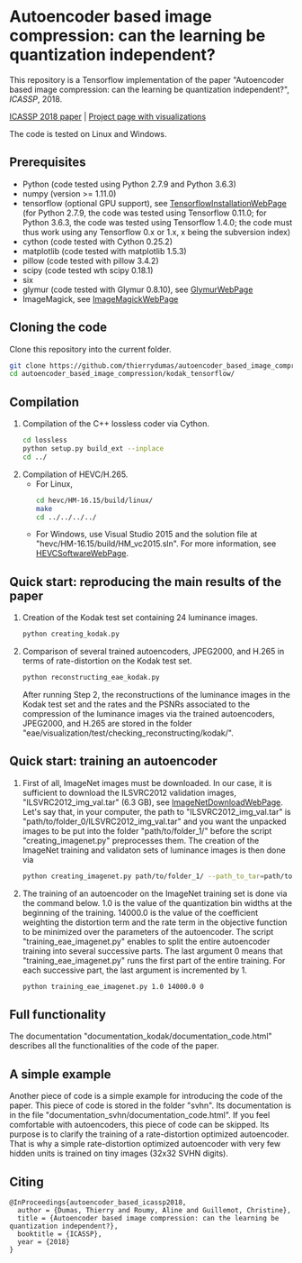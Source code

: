 # Autoencoder based image compression: can the learning be quantization independent?

This repository is a Tensorflow implementation of the paper "Autoencoder based image compression: can the learning be quantization independent?", *ICASSP*, 2018.

[ICASSP 2018 paper](https://arxiv.org/abs/1802.09371) | [Project page with visualizations](https://www.irisa.fr/temics/demos/visualization_ae/visualizationAE.htm)

The code is tested on Linux and Windows.

## Prerequisites
  * Python (code tested using Python 2.7.9 and Python 3.6.3)
  * numpy (version >= 1.11.0)
  * tensorflow (optional GPU support), see [TensorflowInstallationWebPage](https://www.tensorflow.org/install/) (for Python 2.7.9, the code was tested using Tensorflow 0.11.0; for Python 3.6.3, the code was tested using Tensorflow 1.4.0; the code must thus work using any Tensorflow 0.x or 1.x, x being the subversion index)
  * cython (code tested with Cython 0.25.2)
  * matplotlib (code tested with matplotlib 1.5.3)
  * pillow (code tested with pillow 3.4.2)
  * scipy (code tested wth scipy 0.18.1)
  * six
  * glymur (code tested with Glymur 0.8.10), see [GlymurWebPage](https://glymur.readthedocs.io/en/lts/)
  * ImageMagick, see [ImageMagickWebPage](https://www.imagemagick.org)
  
## Cloning the code
Clone this repository into the current folder.
```sh
git clone https://github.com/thierrydumas/autoencoder_based_image_compression.git
cd autoencoder_based_image_compression/kodak_tensorflow/
```

## Compilation
1. Compilation of the C++ lossless coder via Cython.
   ```sh
   cd lossless
   python setup.py build_ext --inplace
   cd ../
   ```
2. Compilation of HEVC/H.265.
    * For Linux,
      ```sh
      cd hevc/HM-16.15/build/linux/
      make
      cd ../../../../
      ```
    * For Windows, use Visual Studio 2015 and the solution file at "hevc/HM-16.15/build/HM_vc2015.sln". For more information, see [HEVCSoftwareWebPage](https://hevc.hhi.fraunhofer.de/).

## Quick start: reproducing the main results of the paper
1. Creation of the Kodak test set containing 24 luminance images.
   ```sh
   python creating_kodak.py
   ```
2. Comparison of several trained autoencoders, JPEG2000, and H.265 in terms of rate-distortion on the Kodak test set.
   ```sh
   python reconstructing_eae_kodak.py
   ```
   After running Step 2, the reconstructions of the luminance images in the Kodak test set and the rates
   and the PSNRs associated to the compression of the luminance images via the trained autoencoders, JPEG2000,
   and H.265 are stored in the folder "eae/visualization/test/checking_reconstructing/kodak/".

## Quick start: training an autoencoder
1. First of all, ImageNet images must be downloaded. In our case, it is sufficient to download the ILSVRC2012 validation
   images, "ILSVRC2012_img_val.tar" (6.3 GB), see [ImageNetDownloadWebPage](http://image-net.org/download). Let's say that,
   in your computer, the path to "ILSVRC2012_img_val.tar" is "path/to/folder_0/ILSVRC2012_img_val.tar" and you want the
   unpacked images to be put into the folder "path/to/folder_1/" before the script "creating_imagenet.py" preprocesses
   them. The creation of the ImageNet training and validaton sets of luminance images is then done via
   ```sh
   python creating_imagenet.py path/to/folder_1/ --path_to_tar=path/to/folder_0/ILSVRC2012_img_val.tar
   ```
2. The training of an autoencoder on the ImageNet training set is done via the command below. 1.0 is the value of the
   quantization bin widths at the beginning of the training. 14000.0 is the value of the coefficient weighting the
   distortion term and the rate term in the objective function to be minimized over the parameters of the autoencoder.
   The script "training_eae_imagenet.py" enables to split the entire autoencoder training into several successive parts.
   The last argument 0 means that "training_eae_imagenet.py" runs the first part of the entire training. For each successive
   part, the last argument is incremented by 1.
   ```sh
   python training_eae_imagenet.py 1.0 14000.0 0
   ```

## Full functionality
The documentation "documentation_kodak/documentation_code.html" describes all the functionalities of the code of the paper.

## A simple example
Another piece of code is a simple example for introducing the code of the paper. This piece of code is stored in the folder
"svhn". Its documentation is in the file "documentation_svhn/documentation_code.html". If you feel comfortable with autoencoders,
this piece of code can be skipped. Its purpose is to clarify the training of a rate-distortion optimized autoencoder. That is why
a simple rate-distortion optimized autoencoder with very few hidden units is trained on tiny images (32x32 SVHN digits).

## Citing
```
@InProceedings{autoencoder_based_icassp2018,
  author = {Dumas, Thierry and Roumy, Aline and Guillemot, Christine},
  title = {Autoencoder based image compression: can the learning be quantization independent?},
  booktitle = {ICASSP},
  year = {2018}
}
```


